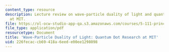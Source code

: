 ```yaml
---
content_type: resource
description: Lecture review on wave-particle duality of light and quantum dot research
  at MIT.
file: https://ol-ocw-studio-app-qa.s3.amazonaws.com/courses/5-111-principles-of-chemical-science-fall-2008/226fecaccb69418a6eede00ee1298098_bioex_lect3.pdf
file_type: application/pdf
resourcetype: Document
title: 'Wave-Particle Duality of Light: Quantum Dot Research at MIT'
uid: 226fecac-cb69-418a-6eed-e00ee1298098
---
```

